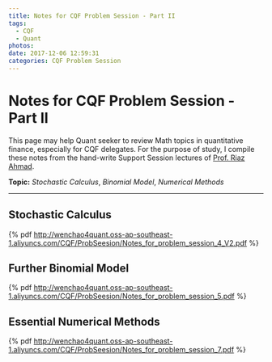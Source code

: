 ```yaml
---
title: Notes for CQF Problem Session - Part II
tags:
  - CQF
  - Quant
photos:
date: 2017-12-06 12:59:31
categories: CQF Problem Session
---
```


# Notes for CQF Problem Session - Part II

This page may help Quant seeker to review Math topics in quantitative finance, especially for CQF delegates. For the purpose of study, I compile these notes from the hand-write Support Session lectures of [Prof. Riaz Ahmad](http://www.cqf.com/lecturers/profiles?page=2).

**Topic:** *Stochastic Calculus*, *Binomial Model*, *Numerical Methods*

------------

<!-- more -->

##  Stochastic Calculus

{% pdf http://wenchao4quant.oss-ap-southeast-1.aliyuncs.com/CQF/ProbSeesion/Notes_for_problem_session_4_V2.pdf %}

## Further Binomial Model

{% pdf http://wenchao4quant.oss-ap-southeast-1.aliyuncs.com/CQF/ProbSeesion/Notes_for_problem_session_5.pdf %}

## Essential Numerical Methods

{% pdf http://wenchao4quant.oss-ap-southeast-1.aliyuncs.com/CQF/ProbSeesion/Notes_for_problem_session_7.pdf %}



